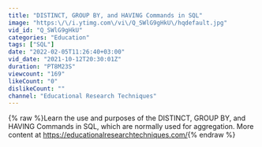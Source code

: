 ```yaml
---
title: "DISTINCT, GROUP BY, and HAVING Commands in SQL"
image: "https:\/\/i.ytimg.com\/vi\/Q_SWlG9gHkU\/hqdefault.jpg"
vid_id: "Q_SWlG9gHkU"
categories: "Education"
tags: ["SQL"]
date: "2022-02-05T11:26:40+03:00"
vid_date: "2021-10-12T20:30:01Z"
duration: "PT8M23S"
viewcount: "169"
likeCount: "0"
dislikeCount: ""
channel: "Educational Research Techniques"
---
```

{% raw %}Learn the use and purposes of the DISTINCT, GROUP BY, and HAVING Commands in SQL, which are normally used for aggregation. More content at <a rel="nofollow" target="blank" href="https://educationalresearchtechniques.com/">https://educationalresearchtechniques.com/</a>{% endraw %}
